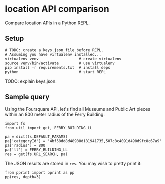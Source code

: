 # location API comparison
Compare location APIs in a Python REPL.

## Setup

    # TODO: create a keys.json file before REPL.
    # Assuming you have virtualenv installed...
    virtualenv venv                  # create virtualenv
    source venv/bin/activate         # use virtualenv
    pip install -r requirements.txt  # install deps
    python                           # start REPL

TODO: explain keys.json.

## Sample query
Using the Foursquare API, let's find all Museums and Public Art pieces within
an 800 meter radius of the Ferry Building:

    import fs
    from util import get, FERRY_BUILDING_LL

    pa = dict(fs.DEFAULT_PARAMS)
    pa['categoryId'] = '4bf58dd8d48988d181941735,507c8c4091d498d9fc8c67a9'
    pa['radius'] = 800
    pa['ll'] = FERRY_BUILDING_LL
    res = get(fs.URL_SEARCH, pa)

The JSON results are stored in `res`. You may wish to pretty print it:

    from pprint import pprint as pp
    pp(res, depth=3)
